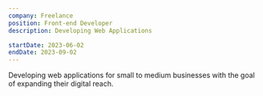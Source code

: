 ```yaml
---
company: Freelance
position: Front-end Developer
description: Developing Web Applications

startDate: 2023-06-02
endDate: 2023-09-02
---
```


Developing web applications for small to medium businesses with the goal of expanding their digital reach.
